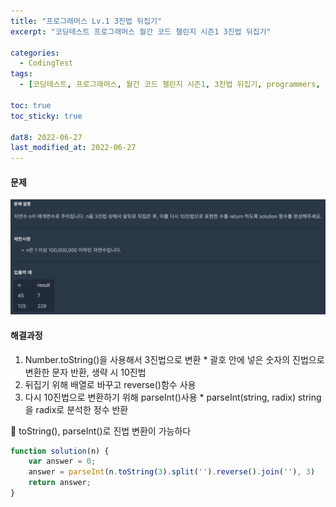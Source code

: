 ```yaml
---
title: "프로그래머스 Lv.1 3진법 뒤집기"
excerpt: "코딩테스트 프로그래머스 월간 코드 챌린지 시즌1 3진법 뒤집기"

categories:
  - CodingTest
tags:
  - [코딩테스트, 프로그래머스, 월간 코드 챌린지 시즌1, 3진법 뒤집기, programmers, codingtest, 코딩테스트 연습]

toc: true
toc_sticky: true
 
dat8: 2022-06-27
last_modified_at: 2022-06-27
---
```


#### 문제
![45](/assets/images/45.png)

#### 해결과정
  1. Number.toString()을 사용해서 3진법으로 변환
    * 괄호 안에 넣은 숫자의 진법으로 변환한 문자 반환, 생략 시 10진법
  2. 뒤집기 위해 배열로 바꾸고 reverse()함수 사용
  3. 다시 10진법으로 변환하기 위해 parseInt()사용
    * parseInt(string, radix) string을 radix로 분석한 정수 반환

:pushpin: toString(), parseInt()로 진법 변환이 가능하다

```javascript
function solution(n) {
    var answer = 0;
    answer = parseInt(n.toString(3).split('').reverse().join(''), 3)
    return answer;
}
```